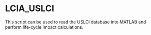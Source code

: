 # LCIA_USLCI
This script can be used to read the USLCI database into MATLAB and perform life-cycle impact calculations.
